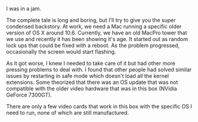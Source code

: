 I was in a jam.

The complete tale is long and boring, but I'll try to give you the super condensed backstory. At work, we need a Mac running a specific older version of OS X around 10.6.  Currently, we have an old MacPro tower that we use and recently it has been showing it's age.  It started out as random lock ups that could be fixed with a reboot.  As the problem progressed, occasionally the screen would start flashing.

As it got worse, I knew I needed to take care of it but had other more pressing problems to deal with.  I found that other people had solved similar issues by restarting in safe mode which doesn't load all the kernel extensions. Some theorized that there was an OS update that was not compatible with the older video hardware that was in this box (NVidia GeForce 7300GT).  


There are only a few video cards that work in this box with the specific OS I need to run, none of which are still manufactured.  

